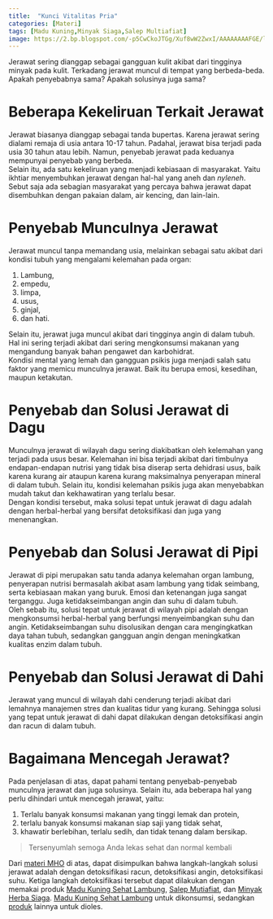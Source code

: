 ```yaml
---
title:  "Kunci Vitalitas Pria"
categories: [Materi]
tags: [Madu Kuning,Minyak Siaga,Salep Multiafiat]
image: https://2.bp.blogspot.com/-p5CwCkoJTGg/Xuf8wW2ZwxI/AAAAAAAAFGE/ldIJSHkVNsEUCooXOplaP9li2jqtfP3lgCPcBGAsYHg/s1600/202006-mho-penyebab-dan-solusi-jerawat.png
---
```


<div>Jerawat sering dianggap sebagai gangguan kulit akibat dari tingginya minyak pada kulit. Terkadang jerawat muncul di tempat yang berbeda-beda. Apakah penyebabnya sama? Apakah solusinya juga sama?</div>

<h1>Beberapa Kekeliruan Terkait Jerawat</h1>

<div>Jerawat biasanya dianggap sebagai tanda bupertas. Karena jerawat sering dialami remaja di usia antara 10-17 tahun. Padahal, jerawat bisa terjadi pada usia 30 tahun atau lebih. Namun, penyebab jerawat pada keduanya mempunyai penyebab yang berbeda.</div>

<div>Selain itu, ada satu kekeliruan yang menjadi kebiasaan di masyarakat. Yaitu ikhtiar menyembuhkan jerawat dengan hal-hal yang aneh dan <i>nyleneh</i>. Sebut saja ada sebagian masyarakat yang percaya bahwa jerawat dapat disembuhkan dengan pakaian dalam, air kencing, dan lain-lain.</div>

<h1>Penyebab Munculnya Jerawat</h1>

<div>Jerawat muncul tanpa memandang usia, melainkan sebagai satu akibat dari kondisi tubuh yang mengalami kelemahan pada organ:</div>

<ol>
<li>Lambung,</li>
<li>empedu,</li>
<li>limpa,</li>
<li>usus,</li>
<li>ginjal,</li>
<li>dan hati.</li>
</ol>

<div>Selain itu, jerawat juga muncul akibat dari tingginya angin di dalam tubuh. Hal ini sering terjadi akibat dari sering mengkonsumsi makanan yang mengandung banyak bahan pengawet dan karbohidrat.</div>

<div>Kondisi mental yang lemah dan gangguan psikis juga menjadi salah satu faktor yang memicu munculnya jerawat. Baik itu berupa emosi, kesedihan, maupun ketakutan.</div>

<h1>Penyebab dan Solusi Jerawat di Dagu</h1>

<div>Munculnya jerawat di wilayah dagu sering diakibatkan oleh kelemahan yang terjadi pada usus besar. Kelemahan ini bisa terjadi akibat dari timbulnya endapan-endapan nutrisi yang tidak bisa diserap serta dehidrasi usus, baik karena kurang air ataupun karena kurang maksimalnya penyerapan mineral di dalam tubuh. Selain itu, kondisi kelemahan psikis juga akan menyebabkan mudah takut dan kekhawatiran yang terlalu besar.</div>

<div>Dengan kondisi tersebut, maka solusi tepat untuk jerawat di dagu adalah dengan herbal-herbal yang bersifat detoksifikasi dan juga yang menenangkan.</div>

<h1>Penyebab dan Solusi Jerawat di Pipi</h1>

<div>Jerawat di pipi merupakan satu tanda adanya kelemahan organ lambung, penyerapan nutrisi bermasalah akibat asam lambung yang tidak seimbang, serta kebiasaan makan yang buruk. Emosi dan ketenangan juga sangat terganggu. Juga ketidakseimbangan angin dan suhu di dalam tubuh.</div>

<div>Oleh sebab itu, solusi tepat untuk jerawat di wilayah pipi adalah dengan mengkonsumsi herbal-herbal yang berfungsi menyeimbangkan suhu dan angin. Ketidakseimbangan suhu disolusikan dengan cara mengingkatkan daya tahan tubuh, sedangkan gangguan angin dengan meningkatkan kualitas enzim dalam tubuh.</div>

<h1>Penyebab dan Solusi Jerawat di Dahi</h1>

<div>Jerawat yang muncul di wilayah dahi cenderung terjadi akibat dari lemahnya manajemen stres dan kualitas tidur yang kurang. Sehingga solusi yang tepat untuk jerawat di dahi dapat dilakukan dengan detoksifikasi angin dan racun di dalam tubuh.</div>

<h1>Bagaimana Mencegah Jerawat?</h1>

<div>Pada penjelasan di atas, dapat pahami tentang penyebab-penyebab munculnya jerawat dan juga solusinya. Selain itu, ada beberapa hal yang perlu dihindari untuk mencegah jerawat, yaitu:</div>

<ol>
    <li>Terlalu banyak konsumsi makanan yang tinggi lemak dan protein,</li>
    <li>terlalu banyak konsumsi makanan siap saji yang tidak sehat,</li>
    <li>khawatir berlebihan, terlalu sedih, dan tidak tenang dalam bersikap.</li>
</ol>

<blockquote>Tersenyumlah semoga Anda lekas sehat dan normal kembali</blockquote>

<div>Dari <a href='/materi'>materi MHO</a> di atas, dapat disimpulkan bahwa langkah-langkah solusi jerawat adalah dengan detoksifikasi racun, detoksifikasi angin, detoksifikasi suhu. Ketiga langkah detoksifikasi tersebut dapat dilakukan dengan memakai produk <a href='/produk/madu-kuning-sehat-lambung'>Madu Kuning Sehat Lambung</a>, <a href="/produk/salep-multiafiat">Salep Mutiafiat</a>, dan <a href="/produk/minyak-herba-siaga-premium">Minyak Herba Siaga</a>. <a href='/produk/madu-kuning-sehat-lambung'>Madu Kuning Sehat Lambung</a> untuk dikonsumsi, sedangkan <a href='/produk'>produk</a> lainnya untuk dioles.</div>